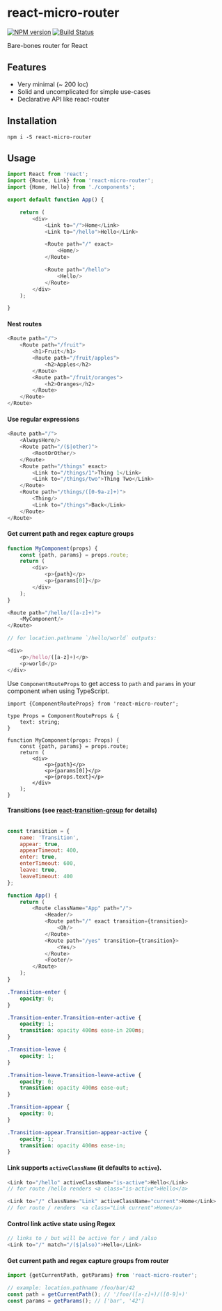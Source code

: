 # react-micro-router

[![NPM version](https://badge.fury.io/js/react-micro-router.svg)](http://badge.fury.io/js/react-micro-router) [![Build Status](https://travis-ci.org/ianmcgregor/react-micro-router.svg?branch=master)](https://travis-ci.org/ianmcgregor/react-micro-router)

Bare-bones router for React

## Features

* Very minimal (~ 200 loc)
* Solid and uncomplicated for simple use-cases
* Declarative API like react-router

## Installation

```shell
npm i -S react-micro-router
```

## Usage

```javascript
import React from 'react';
import {Route, Link} from 'react-micro-router';
import {Home, Hello} from './components';

export default function App() {

    return (
        <div>
            <Link to="/">Home</Link>
            <Link to="/hello">Hello</Link>

            <Route path="/" exact>
                <Home/>
            </Route>

            <Route path="/hello">
                <Hello/>
            </Route>
        </div>
    );

}
```

#### Nest routes

```javascript
<Route path="/">
    <Route path="/fruit">
        <h1>Fruit</h1>
        <Route path="/fruit/apples">
            <h2>Apples</h2>
        </Route>
        <Route path="/fruit/oranges">
            <h2>Oranges</h2>
        </Route>
    </Route>
</Route>
```

#### Use regular expressions

```javascript
<Route path="/">
    <AlwaysHere/>
    <Route path="/($|other)">
        <RootOrOther/>
    </Route>
    <Route path="/things" exact>
        <Link to="/things/1">Thing 1</Link>
        <Link to="/things/two">Thing Two</Link>
    </Route>
    <Route path="/things/([0-9a-z]+)">
        <Thing/>
        <Link to="/things">Back</Link>
    </Route>
</Route>
```

#### Get current path and regex capture groups

```javascript
function MyComponent(props) {
    const {path, params} = props.route;
    return (
        <div>
            <p>{path}</p>
            <p>{params[0]}</p>
        </div>
    );
}

<Route path="/hello/([a-z]+)">
    <MyComponent/>
</Route>

// for location.pathname `/hello/world` outputs:

<div>
    <p>/hello/([a-z]+)</p>
    <p>world</p>
</div>

```

Use `ComponentRouteProps` to get access to `path` and `params` in your component when using TypeScript.

```tsx
import {ComponentRouteProps} from 'react-micro-router';

type Props = ComponentRouteProps & {
    text: string;
}

function MyComponent(props: Props) {
    const {path, params} = props.route;
    return (
        <div>
            <p>{path}</p>
            <p>{params[0]}</p>
            <p>{props.text}</p>
        </div>
    );
}
```

#### Transitions (see [react-transition-group](https://github.com/reactjs/react-transition-group) for details)

```javascript

const transition = {
    name: 'Transition',
    appear: true,
    appearTimeout: 400,
    enter: true,
    enterTimeout: 600,
    leave: true,
    leaveTimeout: 400
};

function App() {
    return (
        <Route className="App" path="/">
            <Header/>
            <Route path="/" exact transition={transition}>
                <Oh/>
            </Route>
            <Route path="/yes" transition={transition}>
                <Yes/>
            </Route>
            <Footer/>
        </Route>
    );
}
```
```css
.Transition-enter {
    opacity: 0;
}

.Transition-enter.Transition-enter-active {
    opacity: 1;
    transition: opacity 400ms ease-in 200ms;
}

.Transition-leave {
    opacity: 1;
}

.Transition-leave.Transition-leave-active {
    opacity: 0;
    transition: opacity 400ms ease-out;
}

.Transition-appear {
    opacity: 0;
}

.Transition-appear.Transition-appear-active {
    opacity: 1;
    transition: opacity 400ms ease-in;
}
```

#### Link supports `activeClassName` (it defaults to `active`).

```javascript
<Link to="/hello" activeClassName="is-active">Hello</Link>
// for route /hello renders <a class="is-active">Hello</a>

<Link to="/" className="Link" activeClassName="current">Home</Link>
// for route / renders  <a class="Link current">Home</a>
```

#### Control link active state using Regex

```javascript
// links to / but will be active for / and /also
<Link to="/" match="/($|also)">Hello</Link>
```

#### Get current path and regex capture groups from router

```javascript
import {getCurrentPath, getParams} from 'react-micro-router';

// example: location.pathname /foo/bar/42
const path = getCurrentPath(); // '/foo/([a-z]+)/([0-9]+)'
const params = getParams(); // ['bar', '42']

```
